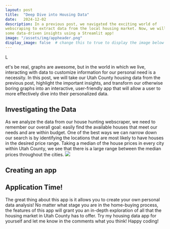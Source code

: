 ```yaml
---
layout: post
title:  "Deep Dive into Housing Data"
date:   2024-12-02
description: In a previous post, we navigated the exciting world of 
webscraping to extract data from the local housing market. Now, we will uncover 
some data-driven insights using a Streamlit app!
image: "/assets/img/appheader.png"
display_image: false  # change this to true to display the image below the banner 
---
```


<p class="intro"><span class="dropcap">L</span></p>et's be real, graphs are awesome, 
but in the world in which we live, interacting with data to customize information for our 
personal need is a necessity. In this post, we will take our Utah County housing data 
from the previous post, highlight the important insights, and transform our otherwise boring graphs into an interactive, 
user-friendly app that will allow a user to more effectively dive into their personalized data. 

## Investigating the Data
As we analyze the data from our house hunting webscraper, we need to remember our overall goal: 
easily find the available houses that meet our needs and are within budget. 
One of the best ways we can narrow down our search is by identifying the locations that are 
most likely to have houses in the desired price range. Taking a median of the house prices in every city within Utah
County, we see that there is a large range between the median prices throughout the cities. 
 <img src="{{site.url}}/{{site.baseurl}}/assets/img/medianhouse.png"/>

## Creating an app


## Application Time!
The great thing about this app is it allows you to create your own personal data analysis! No matter what stage you are in the home-buying process, the features of this app will grant you an in-depth exploration of all that the housing market in Utah County has to offer. Try my housing data app for yourself and let me know in the comments what you think! Happy coding!
